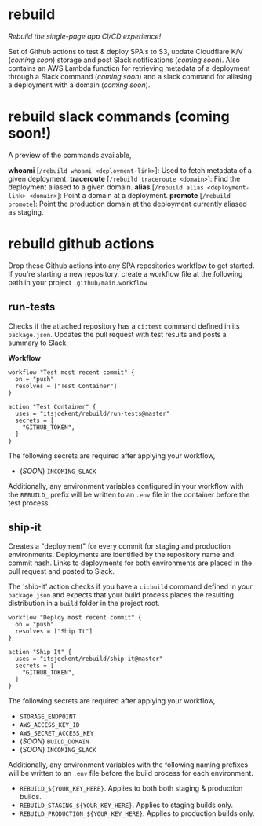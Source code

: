 # rebuild

_Rebuild the single-page app CI/CD experience!_

Set of Github actions to test & deploy SPA's to S3, update Cloudflare K/V (_coming soon_) storage and post Slack notifications (_coming soon_). Also contains an AWS Lambda function for retrieving metadata of a deployment through a Slack command (_coming soon_) and a slack command for aliasing a deployment with a domain (_coming soon_).

# rebuild slack commands (coming soon!)

A preview of the commands available,

**whoami** [`/rebuild whoami <deployment-link>`]: Used to fetch metadata of a given deployment.
**traceroute** [`/rebuild traceroute <domain>`]: Find the deployment aliased to a given domain.
**alias** [`/rebuild alias <deployment-link> <domain>`]: Point a domain at a deployment.
**promote** [`/rebuild promote`]: Point the production domain at the deployment currently aliased as staging.

# rebuild github actions

Drop these Github actions into any SPA repositories workflow to get started. If you're starting a new repository, create a workflow file at the following path in your project `.github/main.workflow`

## run-tests

Checks if the attached repository has a `ci:test` command defined in its `package.json`. Updates the pull request with test results and posts a summary to Slack.

**Workflow**

```
workflow "Test most recent commit" {
  on = "push"
  resolves = ["Test Container"]
}

action "Test Container" {
  uses = "itsjoekent/rebuild/run-tests@master"
  secrets = [
    "GITHUB_TOKEN",
  ]
}
```

The following secrets are required after applying your workflow,

- (_SOON_) `INCOMING_SLACK`

Additionally, any environment variables configured in your workflow with the `REBUILD_` prefix will be written to an `.env` file in the container before the test process.

## ship-it

Creates a "deployment" for every commit for staging and production environments. Deployments are identified by the repository name and commit hash. Links to deployments for both environments are placed in the pull request and posted to Slack.

The 'ship-it' action checks if you have a `ci:build` command defined in your `package.json` and expects that your build process places the resulting distribution in a `build` folder in the project root.

```
workflow "Deploy most recent commit" {
  on = "push"
  resolves = ["Ship It"]
}

action "Ship It" {
  uses = "itsjoekent/rebuild/ship-it@master"
  secrets = [
    "GITHUB_TOKEN",
  ]
}
```

The following secrets are required after applying your workflow,

- `STORAGE_ENDPOINT`
- `AWS_ACCESS_KEY_ID`
- `AWS_SECRET_ACCESS_KEY`
- (_SOON_) `BUILD_DOMAIN`
- (_SOON_) `INCOMING_SLACK`

Additionally, any environment variables with the following naming prefixes will be written to an `.env` file before the build process for each environment.

- `REBUILD_${YOUR_KEY_HERE}`. Applies to both both staging & production builds.
- `REBUILD_STAGING_${YOUR_KEY_HERE}`. Applies to staging builds only.
- `REBUILD_PRODUCTION_${YOUR_KEY_HERE}`. Applies to production builds only.
